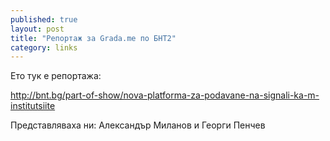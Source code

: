 ```yaml
---
published: true
layout: post
title: "Репортаж за Grada.me по БНТ2"
category: links
---
```


Ето тук е репортажа:

http://bnt.bg/part-of-show/nova-platforma-za-podavane-na-signali-ka-m-institutsiite

Представляваха ни: Александър Миланов и Георги Пенчев
